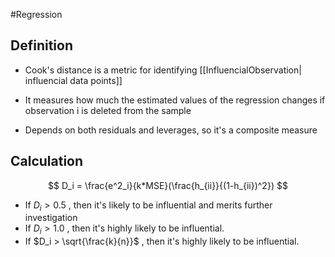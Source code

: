 #Regression 

## Definition
- Cook's distance is a metric for identifying [[InfluencialObservation| influencial data points]] 
- It measures how much the estimated values of the regression changes if observation i is deleted from the sample 

- Depends on both residuals and leverages, so it's a composite measure

## Calculation

$$
D_i = \frac{e^2_i}{k*MSE}(\frac{h_{ii}}{(1-h_{ii})^2})
$$


- If $D_i > 0.5$ , then it's likely to be influential and merits further investigation 
- If $D_i > 1.0$ , then it's highly likely to be influential. 
- If $D_i > \sqrt{\frac{k}{n}}$ , then it's highly likely to be influential. 


